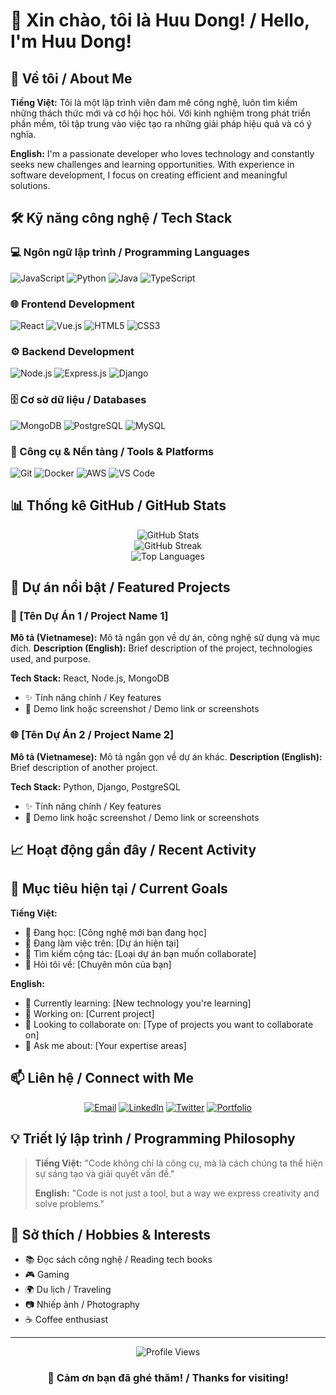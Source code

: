 # 👋 Xin chào, tôi là Huu Dong! / Hello, I'm Huu Dong!

## 🚀 Về tôi / About Me

**Tiếng Việt:**
Tôi là một lập trình viên đam mê công nghệ, luôn tìm kiếm những thách thức mới và cơ hội học hỏi. Với kinh nghiệm trong phát triển phần mềm, tôi tập trung vào việc tạo ra những giải pháp hiệu quả và có ý nghĩa.

**English:**
I'm a passionate developer who loves technology and constantly seeks new challenges and learning opportunities. With experience in software development, I focus on creating efficient and meaningful solutions.

## 🛠️ Kỹ năng công nghệ / Tech Stack

### 💻 Ngôn ngữ lập trình / Programming Languages
![JavaScript](https://img.shields.io/badge/JavaScript-F7DF1E?style=for-the-badge&logo=javascript&logoColor=black)
![Python](https://img.shields.io/badge/Python-3776AB?style=for-the-badge&logo=python&logoColor=white)
![Java](https://img.shields.io/badge/Java-ED8B00?style=for-the-badge&logo=java&logoColor=white)
![TypeScript](https://img.shields.io/badge/TypeScript-007ACC?style=for-the-badge&logo=typescript&logoColor=white)

### 🌐 Frontend Development
![React](https://img.shields.io/badge/React-20232A?style=for-the-badge&logo=react&logoColor=61DAFB)
![Vue.js](https://img.shields.io/badge/Vue.js-35495E?style=for-the-badge&logo=vue.js&logoColor=4FC08D)
![HTML5](https://img.shields.io/badge/HTML5-E34F26?style=for-the-badge&logo=html5&logoColor=white)
![CSS3](https://img.shields.io/badge/CSS3-1572B6?style=for-the-badge&logo=css3&logoColor=white)

### ⚙️ Backend Development
![Node.js](https://img.shields.io/badge/Node.js-43853D?style=for-the-badge&logo=node.js&logoColor=white)
![Express.js](https://img.shields.io/badge/Express.js-404D59?style=for-the-badge)
![Django](https://img.shields.io/badge/Django-092E20?style=for-the-badge&logo=django&logoColor=white)

### 🗄️ Cơ sở dữ liệu / Databases
![MongoDB](https://img.shields.io/badge/MongoDB-4EA94B?style=for-the-badge&logo=mongodb&logoColor=white)
![PostgreSQL](https://img.shields.io/badge/PostgreSQL-316192?style=for-the-badge&logo=postgresql&logoColor=white)
![MySQL](https://img.shields.io/badge/MySQL-00000F?style=for-the-badge&logo=mysql&logoColor=white)

### 🔧 Công cụ & Nền tảng / Tools & Platforms
![Git](https://img.shields.io/badge/Git-F05032?style=for-the-badge&logo=git&logoColor=white)
![Docker](https://img.shields.io/badge/Docker-2496ED?style=for-the-badge&logo=docker&logoColor=white)
![AWS](https://img.shields.io/badge/AWS-232F3E?style=for-the-badge&logo=amazon-aws&logoColor=white)
![VS Code](https://img.shields.io/badge/VS_Code-007ACC?style=for-the-badge&logo=visual-studio-code&logoColor=white)

## 📊 Thống kê GitHub / GitHub Stats

<div align="center">
  <img src="https://github-readme-stats.vercel.app/api?username=huudongoc&show_icons=true&theme=radical&count_private=true" alt="GitHub Stats" />
</div>

<div align="center">
  <img src="https://github-readme-streak-stats.herokuapp.com/?user=huudongoc&theme=radical" alt="GitHub Streak" />
</div>

<div align="center">
  <img src="https://github-readme-stats.vercel.app/api/top-langs/?username=huudongoc&layout=compact&theme=radical" alt="Top Languages" />
</div>

## 🌟 Dự án nổi bật / Featured Projects

### 📱 [Tên Dự Án 1 / Project Name 1]
**Mô tả (Vietnamese):** Mô tả ngắn gọn về dự án, công nghệ sử dụng và mục đích.
**Description (English):** Brief description of the project, technologies used, and purpose.

**Tech Stack:** React, Node.js, MongoDB
- ✨ Tính năng chính / Key features
- 🚀 Demo link hoặc screenshot / Demo link or screenshots

### 🌐 [Tên Dự Án 2 / Project Name 2]
**Mô tả (Vietnamese):** Mô tả ngắn gọn về dự án khác.
**Description (English):** Brief description of another project.

**Tech Stack:** Python, Django, PostgreSQL
- ✨ Tính năng chính / Key features
- 🚀 Demo link hoặc screenshot / Demo link or screenshots

## 📈 Hoạt động gần đây / Recent Activity

<!--START_SECTION:activity-->
<!--END_SECTION:activity-->

## 🎯 Mục tiêu hiện tại / Current Goals

**Tiếng Việt:**
- 🌱 Đang học: [Công nghệ mới bạn đang học]
- 🔭 Đang làm việc trên: [Dự án hiện tại]
- 🤝 Tìm kiếm cộng tác: [Loại dự án bạn muốn collaborate]
- 💬 Hỏi tôi về: [Chuyên môn của bạn]

**English:**
- 🌱 Currently learning: [New technology you're learning]
- 🔭 Working on: [Current project]
- 🤝 Looking to collaborate on: [Type of projects you want to collaborate on]
- 💬 Ask me about: [Your expertise areas]

## 📫 Liên hệ / Connect with Me

<div align="center">

[![Email](https://img.shields.io/badge/Email-D14836?style=for-the-badge&logo=gmail&logoColor=white)](mailto:your.email@example.com)
[![LinkedIn](https://img.shields.io/badge/LinkedIn-0077B5?style=for-the-badge&logo=linkedin&logoColor=white)](https://linkedin.com/in/yourprofile)
[![Twitter](https://img.shields.io/badge/Twitter-1DA1F2?style=for-the-badge&logo=twitter&logoColor=white)](https://twitter.com/yourhandle)
[![Portfolio](https://img.shields.io/badge/Portfolio-000000?style=for-the-badge&logo=About.me&logoColor=white)](https://yourportfolio.com)

</div>

## 💡 Triết lý lập trình / Programming Philosophy

> **Tiếng Việt:** "Code không chỉ là công cụ, mà là cách chúng ta thể hiện sự sáng tạo và giải quyết vấn đề."
> 
> **English:** "Code is not just a tool, but a way we express creativity and solve problems."

## 🎨 Sở thích / Hobbies & Interests

- 📚 Đọc sách công nghệ / Reading tech books
- 🎮 Gaming
- 🌍 Du lịch / Traveling  
- 📷 Nhiếp ảnh / Photography
- ☕ Coffee enthusiast

---

<div align="center">
  <img src="https://komarev.com/ghpvc/?username=huudongoc&color=blueviolet&style=flat-square&label=Profile+Views" alt="Profile Views" />
</div>

<div align="center">
  
### 💖 Cảm ơn bạn đã ghé thăm! / Thanks for visiting!
  
</div>
